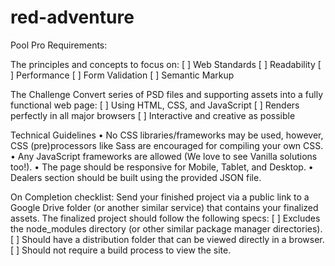 # red-adventure
Pool Pro Requirements:
 
The principles and concepts to focus on:
[ ]	Web Standards
[ ]	Readability
[ ]	Performance
[ ]	Form Validation
[ ] Semantic Markup

The Challenge
Convert series of PSD files and supporting assets into a fully functional web page: 
[ ] Using HTML, CSS, and JavaScript
[ ] Renders perfectly in all major browsers
[ ] Interactive and creative as possible
 
Technical Guidelines
•	No CSS libraries/frameworks may be used, however, CSS (pre)processors like Sass are encouraged for compiling your own CSS.
•	Any JavaScript frameworks are allowed (We love to see Vanilla solutions too!).
•	The page should be responsive for Mobile, Tablet, and Desktop.
•	Dealers section should be built using the provided JSON file.

On Completion checklist:
Send your finished project via a public link to a Google Drive folder (or another similar service) that contains your finalized assets. The finalized project should follow the following specs:
[ ] Excludes the node_modules directory (or other similar package manager directories).
[ ] Should have a distribution folder that can be viewed directly in a browser.
[ ] Should not require a build process to view the site.

